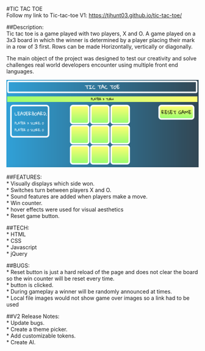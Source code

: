 #TIC TAC TOE
<br>Follow my link to Tic-tac-toe V1: https://tjhunt03.github.io/tic-tac-toe/


##Description:
<br>Tic tac toe is a game played with two players, X and O. A game played on a 3x3 board in which the winner is determined by a player placing their mark in a row of 3 first. Rows can be made Horizontally, vertically or diagonally.<br>

The main object of the project was designed to test our creativity and solve challenges real world developers encounter using multiple front end languages.


![Screenshot](/images/tictactoe.png)

##FEATURES:
<br> * Visually displays which side won.
<br> * Switches turn between players X and O.
<br> * Sound features are added when players make a move.
<br> * Win counter.
<br> * hover effects were used for visual aesthetics
<br> * Reset game button.

##TECH:
<br> * HTML
<br> * CSS
<br> * Javascript
<br> * jQuery

##BUGS:
<br>* Reset button is just a hard reload of the page and does not clear the board so the win counter will be reset every time.
<br> * button is clicked.
<br> * During gameplay a winner will be randomly announced at times.
<br> * Local file images would not show game over images so a link had to be used


##V2 Release Notes:
<br>* Update bugs.
<br>* Create a theme picker.
<br>* Add customizable tokens.
<br>* Create AI.
